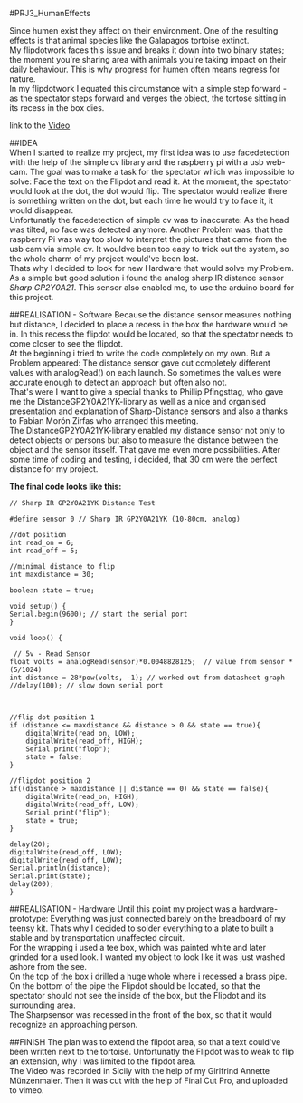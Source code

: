 #PRJ3_HumanEffects

Since humen exist they affect on their environment. One of the resulting effects is that animal species like the Galapagos tortoise extinct.  
My flipdotwork faces this issue and breaks it down into two binary states; the moment you're sharing area with animals you're taking impact on their daily behaviour. This is why progress for humen often means  regress for nature.   
In my flipdotwork I  equated this circumstance with a simple step forward - as the spectator steps forward and verges the object,  the tortose sitting in its recess in the box dies.

link to the [Video](https://vimeo.com/123685335) 

##IDEA  
When I started to realize my project, my first idea was to use facedetection with the help of the simple cv library and the raspberry pi with a usb web-cam.  The goal was to make a task for the spectator which was impossible to solve: Face the text on the Flipdot and read it. At the moment, the spectator would look at the dot, the dot would flip. The spectator would realize there is something written on the dot, but each time he would try to face it, it would disappear.  
Unfortunatly the facedetection of simple cv was to inaccurate: As the head was tilted, no face was detected anymore. Another Problem was, that the raspberry Pi was way too slow to interpret the pictures that came from the usb cam via simple cv. It wouldve been too easy to trick out the system, so the whole charm of my project would've been lost.  
Thats why I decided to look for new Hardware that would solve my Problem. As a simple but good solution i found the analog sharp IR distance sensor *Sharp GP2Y0A21*.  This sensor also enabled me, to use the arduino board for this project.

##REALISATION - Software
Because the distance sensor measures nothing but distance, I decided to place a recess in the box the hardware would be in. In this recess the flipdot would be located, so that the spectator needs to come closer to see the flipdot.   
At the beginning i tried to write the code completely on my own. But a Problem appeared: The distance sensor  gave out completely different values with analogRead() on each launch. So sometimes the values were accurate enough to detect an approach but often also not.   
That's were I want to give a special thanks to Phillip Pfingsttag, who gave me the DistanceGP2Y0A21YK-library as well as a nice and organised presentation and explanation of Sharp-Distance sensors and also a thanks to Fabian Morón Zirfas who arranged this meeting.  
The DistanceGP2Y0A21YK-library enabled my distance sensor not only to detect objects or persons but also to measure the distance between the object and the sensor itsself. That gave me even more possibilities. After some time of coding and testing, i decided, that 30 cm were the perfect distance for my project.  
 
**The final code looks like this:**

	// Sharp IR GP2Y0A21YK Distance Test

	#define sensor 0 // Sharp IR GP2Y0A21YK (10-80cm, analog)

	//dot position
	int read_on = 6;
	int read_off = 5;

	//minimal distance to flip
	int maxdistance = 30;

	boolean state = true;

	void setup() {
	Serial.begin(9600); // start the serial port
	}

	void loop() {
  
 	 // 5v - Read Sensor
  	float volts = analogRead(sensor)*0.0048828125;  // value from sensor * 	(5/1024)
  	int distance = 28*pow(volts, -1); // worked out from datasheet graph
  	//delay(100); // slow down serial port 
  
 
  
  	//flip dot position 1
  	if (distance <= maxdistance && distance > 0 && state == true){
    	digitalWrite(read_on, LOW);
    	digitalWrite(read_off, HIGH);
    	Serial.print("flop");
    	state = false;  
  	}
  
  	//flipdot position 2
  	if((distance > maxdistance || distance == 0) && state == false){
    	digitalWrite(read_on, HIGH);
    	digitalWrite(read_off, LOW);
    	Serial.print("flip");
    	state = true;
	}

	delay(20);
	digitalWrite(read_off, LOW);
	digitalWrite(read_off, LOW);
	Serial.println(distance);
	Serial.print(state);
	delay(200);
	}  
  
  
##REALISATION - Hardware
Until this point my project was a hardware-prototype: Everything was just connected barely on the breadboard of my teensy kit. Thats why I decided to solder everything to a plate to built a stable and by transportation unaffected circuit.   
For the wrapping i used a tee box, which was painted white and later grinded for a used look. I wanted my object to look like it was just washed ashore from the see.  
On the top of the box i drilled a huge whole where i recessed a brass pipe. On the bottom of the pipe the Flipdot should be located, so that the spectator should not see the inside of the box, but the Flipdot and its surrounding area.   
The Sharpsensor was recessed in the front of the box, so that it would recognize an approaching person.

##FINISH
The plan was to extend the flipdot area, so that a text could've been written next to the tortoise. 
Unfortunatly the Flipdot was to weak to flip an extension, why i was limited to the flipdot area.  
The Video was recorded in Sicily with the help of my Girlfrind Annette Münzenmaier. Then it was cut with the help of Final Cut Pro, and uploaded to vimeo.



